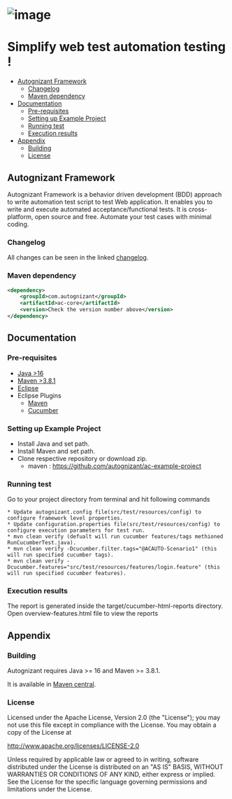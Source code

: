 # ![image](https://user-images.githubusercontent.com/12494447/167223009-53630e45-3d87-4371-8f98-bbd22e54563a.png)

# Simplify web test automation testing !

<!-- START doctoc generated TOC please keep comment here to allow auto update -->
<!-- DON'T EDIT THIS SECTION, INSTEAD RE-RUN doctoc TO UPDATE -->

- [Autognizant Framework](#autognizant-framework)
  - [Changelog](#changelog)
  - [Maven dependency](#maven-dependency)
- [Documentation](#documentation)
  - [Pre-requisites](#pre-requisites)
  - [Setting up Example Project](#setting-up-example-project)
  - [Running test](#running-test)
  - [Execution results](#execution-results)
- [Appendix](#appendix)
  - [Building](#building)
  - [License](#license)

<!-- END doctoc generated TOC please keep comment here to allow auto update -->

## Autognizant Framework

Autognizant Framework is a behavior driven development (BDD) approach to write automation test script to test Web application. It enables you to write and execute automated acceptance/functional tests. It is cross-platform, open source and free. Automate your test cases with minimal coding.

### Changelog

All changes can be seen in the linked [changelog](CHANGELOG.md).

### Maven dependency

```xml
<dependency>
    <groupId>com.autognizant</groupId>
    <artifactId>ac-core</artifactId>
    <version>Check the version number above</version>
</dependency>
```

## Documentation
### Pre-requisites
- <a href="https://java.com/en/download/manual.jsp" target="_blank">Java >16</a>
- <a href="https://maven.apache.org/download.cgi" target="_blank">Maven >3.8.1</a>
- <a href="https:https://eclipse.org/downloads/" target="_blank">Eclipse</a>
- Eclipse Plugins
  - <a href="http://download.eclipse.org/technology/m2e/releases/1.4" target="_blank">Maven</a> 
  - <a href="http://cucumber.github.io/cucumber-eclipse/update-site/" target="_blank">Cucumber</a>
  
### Setting up Example Project
- Install Java and set path.
- Install Maven and set path.
- Clone respective repository or download zip.
	- maven : https://github.com/autognizant/ac-example-project

### Running test

Go to your project directory from terminal and hit following commands

```
* Update autognizant.config file(src/test/resources/config) to configure framework level properties.
* Update configuration.properties file(src/test/resources/config) to configure execution parameters for test run.
* mvn clean verify (defualt will run cucumber features/tags methioned RunCucumberTest.java).
* mvn clean verify -Dcucumber.filter.tags="@ACAUTO-Scenario1" (this will run specified cucumber tags).
* mvn clean verify -Dcucumber.features="src/test/resources/features/login.feature" (this will run specified cucumber features).
```

### Execution results

The report is generated inside the target/cucumber-html-reports directory. Open overview-features.html file to view the reports

## Appendix

### Building

Autognizant requires Java >= 16 and Maven >= 3.8.1.

It is available in [Maven central](https://search.maven.org/search?q=g:com.autognizant%20AND%20a:ac-core).

### License

Licensed under the Apache License, Version 2.0 (the "License"); you may not use this file except in compliance with the License. You may obtain a copy of the License at

http://www.apache.org/licenses/LICENSE-2.0

Unless required by applicable law or agreed to in writing, software distributed under the License is distributed on an "AS IS" BASIS, WITHOUT WARRANTIES OR CONDITIONS OF ANY KIND, either express or implied. See the License for the specific language governing permissions and limitations under the License.
